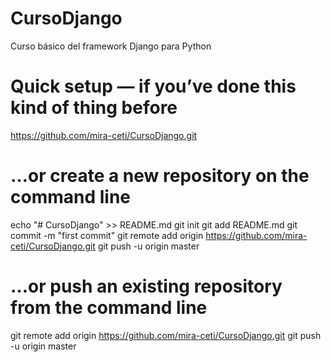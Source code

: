 # CursoDjango
Curso básico del framework Django para Python

# Quick setup — if you’ve done this kind of thing before

https://github.com/mira-ceti/CursoDjango.git

# …or create a new repository on the command line

echo "# CursoDjango" >> README.md
git init
git add README.md
git commit -m "first commit"
git remote add origin https://github.com/mira-ceti/CursoDjango.git
git push -u origin master

# …or push an existing repository from the command line
           
git remote add origin https://github.com/mira-ceti/CursoDjango.git
git push -u origin master
